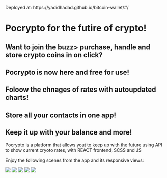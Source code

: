 ﻿<p>Deployed at: https://yadidhadad.github.io/bitcoin-wallet/#/</p>

<h1>Pocrypto for the futire of crypto!</h1>
<h2>Want to join the buzz> purchase, handle and store crypto coins in on click? </h2>
<h2>Pocrypto is now here and free for use! </h2>
<h2>Foloow the chnages of rates with autoupdated charts!</h2>
<h2>Store all your contacts in one app!</h2>
<h2>Keep it up with your balance and more!</h2>

<p>Pocrypto is a platform that allows yout to keep up with the future using API to show current cryoto rates, with REACT frontend, SCSS and JS</p>


<p>Enjoy the following scenes from the app and its responsive views:</p>

<img src="https://res.cloudinary.com/dnznyz6om/image/upload/v1678020072/localhost_3000_bitcoin-wallet_Phone_ef3qe1.png"/>
<img src="https://res.cloudinary.com/dnznyz6om/image/upload/v1678020072/localhost_3000_bitcoin-wallet_Phone_ef3qe1.png"/>
<img src="https://res.cloudinary.com/dnznyz6om/image/upload/v1678020072/yadidhadad.github.io_bitcoin-wallet__Phone_2_gqww25.png"/>
<img src="https://res.cloudinary.com/dnznyz6om/image/upload/v1678020072/yadidhadad.github.io_bitcoin-wallet__Phone_8_nlfjqi.png"/>
<img src="https://res.cloudinary.com/dnznyz6om/image/upload/v1678020072/yadidhadad.github.io_bitcoin-wallet__Phone_9_byxgda.png"/>
